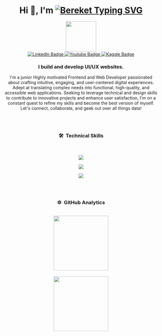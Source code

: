 <h1 align="center">Hi 👋, I'm <a href="https://github.com/Bereket12-G"><img style="margin-bottom: -10px" src="https://readme-typing-svg.demolab.com?font=Noto+Nastaliq+Urdu&weight=700&size=32&duration=700&pause=1000&color=028fe6&center=true&vCenter=true&random=false&width=160&lines=Bereket;%E3%82%A2%E3%83%96%E3%83%87%E3%83%AA%E3%83%A9;%D8%B9%D8%A8%D8%AF%D8%A7%D9%84%D8%A5%D9%84%D9%87" alt="Bereket Typing SVG" /></a></h1>

<div id="header" align="center">
  <img src="https://media.giphy.com/media/M9gbBd9nbDrOTu1Mqx/giphy.gif" width="100"/>
</div>
<div id="badges" align="center">
  <a href="https://www.linkedin.com/in/bereket-Gezhagne/">
    <img src="https://img.shields.io/badge/LinkedIn-blue?style=for-the-badge&logo=linkedin&logoColor=white" alt="LinkedIn Badge"/>
  </a>
  <a href="https://twitter.com/bereket">
    <img src="https://img.shields.io/badge/@X-black?style=for-the-badge&logo=X&logoColor=white" alt="Youtube Badge"/>
  </a>
  <a href="https://www.kaggle.com/bereket" target="_blank">
    <img src="https://img.shields.io/badge/Kaggle-blue?style=for-the-badge&logo=kaggle&logoColor=white" alt="Kaggle Badge"/>
  </a>
</div>


<h3 align="center">I build and develop UI/UX websites.</h3>
<p align="center">I'm a junior Highly motivated Frontend and  Web Developer passionated about crafting intuitive, engaging, and  user-centered digital experiences. Adept at translating complex needs into functional, high-quality, and accessible web applications. Seeking to leverage technical and design skills to contribute to innovative projects and enhance user satisfaction, I'm on a constant quest to refine my skills and become the best version of myself. Let's connect, collaborate, and geek out over all things data!</p>

<br><br>

### <p align="center">🛠 &nbsp;Technical Skills</p>
<br>
<p align="center">
  <a href="https://github.com/Bereket1Bereket2-G">
    <img src="https://skillicons.dev/icons?i=py,sklearn,pytorch,anaconda,mongodb" />
  </a>
</p>
<p align="center">
  <a href="https://github.com/Bereket12-G">
    <img src="https://skillicons.dev/icons?i=flask,django,html,css,js,jquery,react" />
  </a>
</p>
<p align="center">
  <a href="https://github.com/Bereket1Bereket2-G">
    <img src="https://skillicons.dev/icons?i=laravel,java,ps,github,git" />
  </a>
</p>

<br><br>

### <p align="center">⚙️ &nbsp;GitHub Analytics</p>
<br>
<div align="center">
  <a href="https://github.com/Bereket12-G" style="display: flex; flex-direction: column; align-items: center;">
    <img height="180em" src="https://github-readme-stats-eight-theta.vercel.app/api/top-langs/?username=Bereket12-G&layout=compact&langs_count=8&theme=algolia&hide_border=true" style="margin-bottom: 10px;">
    <img height="180em" src="https://streak-stats.demolab.com?user=isMeXar&theme=algolia&hide_border=true" style="margin-top: 10px; margin-bottom: 10px;">
  </a>
</div>
